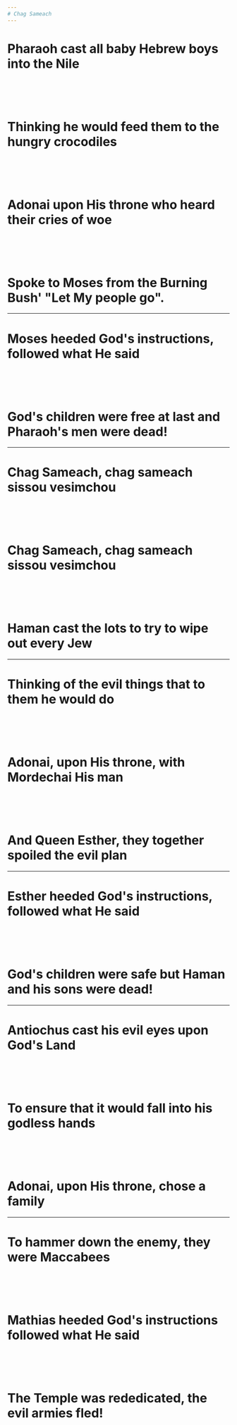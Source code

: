 ```yaml
---
# Chag Sameach
---
```


# **Pharaoh cast all baby Hebrew boys into the Nile**

<br/>
<br/>
<br/>

# **Thinking he would feed them to the hungry crocodiles**

<br/>
<br/>
<br/>

# **Adonai upon His throne who heard their cries of woe**

<br/>
<br/>
<br/>

# **Spoke to Moses from the Burning Bush' "Let My people go".**

---

# **Moses heeded God's instructions, followed what He said**

<br/>
<br/>
<br/>

# **God's children were free at last and Pharaoh's men were dead!**

---

# **Chag Sameach, chag sameach  sissou vesimchou**

<br/>
<br/>
<br/>

# **Chag Sameach, chag sameach  sissou vesimchou**

<br/>
<br/>
<br/>

# **Haman cast the lots to try to wipe out every Jew**

---

# **Thinking of the evil things that to them  he would do**

<br/>
<br/>
<br/>

# **Adonai, upon His throne, with Mordechai His man**

<br/>
<br/>
<br/>

# **And Queen Esther, they together spoiled the evil plan**

---

# **Esther heeded God's instructions, followed what He said**

<br/>
<br/>
<br/>

# **God's children were safe but Haman and his sons were dead!**

---

# **Antiochus cast his evil eyes upon God's Land**

<br/>
<br/>
<br/>

# **To ensure that it would fall into his godless hands**

<br/>
<br/>
<br/>

# **Adonai, upon His throne, chose a family**

---

# **To hammer down the enemy, they were Maccabees**

<br/>
<br/>
<br/>

# **Mathias heeded God's instructions followed what He said**

<br/>
<br/>
<br/>

# **The Temple was rededicated, the evil armies fled!**
